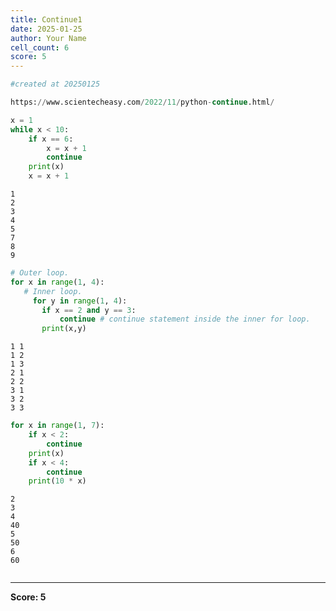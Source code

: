 ```yaml
---
title: Continue1
date: 2025-01-25
author: Your Name
cell_count: 6
score: 5
---
```


```python
#created at 20250125
```


```python
https://www.scientecheasy.com/2022/11/python-continue.html/

```


```python
x = 1
while x < 10:
    if x == 6:
        x = x + 1
        continue
    print(x)
    x = x + 1
```

    1
    2
    3
    4
    5
    7
    8
    9



```python
# Outer loop.
for x in range(1, 4):
   # Inner loop.
     for y in range(1, 4):
       if x == 2 and y == 3:
           continue # continue statement inside the inner for loop.
       print(x,y)

```

    1 1
    1 2
    1 3
    2 1
    2 2
    3 1
    3 2
    3 3



```python
for x in range(1, 7):
    if x < 2:
        continue
    print(x)
    if x < 4:
        continue
    print(10 * x)

```

    2
    3
    4
    40
    5
    50
    6
    60



```python

```


---
**Score: 5**